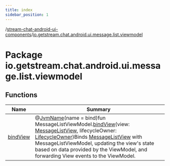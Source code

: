 ```yaml
---
title: index
sidebar_position: 1
---
```

/[stream-chat-android-ui-components](../index.md)/[io.getstream.chat.android.ui.message.list.viewmodel](index.md)  
  
  
  
# Package io.getstream.chat.android.ui.message.list.viewmodel  
  
  
## Functions  
  
|  Name |  Summary | 
|---|---|
| <a name="io.getstream.chat.android.ui.message.list.viewmodel//bindView/com.getstream.sdk.chat.viewmodel.messages.MessageListViewModel#io.getstream.chat.android.ui.message.list.MessageListView#androidx.lifecycle.LifecycleOwner/PointingToDeclaration/"></a>[bindView](bindView.md)| <a name="io.getstream.chat.android.ui.message.list.viewmodel//bindView/com.getstream.sdk.chat.viewmodel.messages.MessageListViewModel#io.getstream.chat.android.ui.message.list.MessageListView#androidx.lifecycle.LifecycleOwner/PointingToDeclaration/"></a>@[JvmName](https://kotlinlang.org/api/latest/jvm/stdlib/kotlin.jvm/-jvm-name/index.html)(name = bind)fun MessageListViewModel.[bindView](bindView.md)(view: [MessageListView](../io.getstream.chat.android.ui.message.list/MessageListView/index.md), lifecycleOwner: [LifecycleOwner](https://developer.android.com/reference/kotlin/androidx/lifecycle/LifecycleOwner.html))Binds [MessageListView](../io.getstream.chat.android.ui.message.list/MessageListView/index.md) with MessageListViewModel, updating the view's state based on data provided by the ViewModel, and forwarding View events to the ViewModel.|

